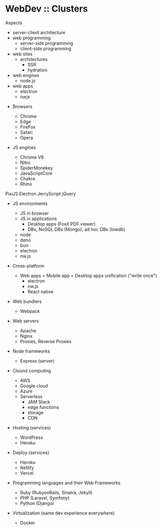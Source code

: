 # WebDev :: Clusters

Aspects
- server-client architecture
- web programming
  - server-side programming
  - client-side programming
- web sites
  - architectures
    - SSR
    - hydration
- web engines
  - node.js
- web apps
  - electron
  - nwjs


* Browsers
  - Chrome
  - Edge
  - FireFox
  - Safari
  - Opera

* JS engines
  - Chrome V8
  - Nitro
  - SpiderMonekey
  - JavaScriptCore
  - Chakra
  - Rhino

PixiJS
Electron
JerryScript
jQuery

* JS environments
  - JS in browser
  - JS in applications
    - Desktop apps (Foxit PDF viewer)
    - DBs, NoSQL DBs (Mongo), ad hoc DBs (lowdb)
  - node
  - deno
  - bun
  - electron
  - nw.js

* Cross-platform
  * Web apps = Mobile app = Desktop apps unification ("write once")
    - electron
    - nw.js
    - React native

* Web bundlers
  - Webpack


* Web servers
  - Apache
  - Nginx
  * Proxies, Reverse Proxies

* Node frameworks
  - Express (server)


* Clound computing
  - AWS
  - Google cloud
  - Azure
  * Serverless
    - JAM Stack
    - edge functions
    - storage
    - CDN

* Hosting (services)
  - WordPress
  - Heroku

* Deploy (services)
  - Heroku
  - Netlify
  - Vercel

* Programming languages and their Web Frameworks
  - Ruby (RubyonRails, Sinatra, Jekyll)
  - PHP (Laravel, Symfony)
  - Python (Django)

* Virtualization (same dev experience everywhere)
  - Docker
